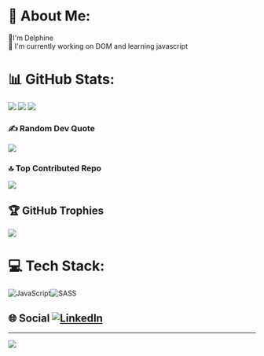 
# 💫 About Me:
🌱I'm Delphine <br>
🔭 I'm currently working on DOM and learning javascript


# 📊 GitHub Stats:
![](https://github-readme-stats.vercel.app/api?username=DelphineLecorney&theme=dark&hide_border=false&include_all_commits=true&count_private=true)
![](https://github-readme-streak-stats.herokuapp.com/?user=DelphineLecorney&theme=dark&hide_border=false)
![](https://github-readme-stats.vercel.app/api/top-langs/?username=DelphineLecorney&theme=dark&hide_border=false&include_all_commits=true&count_private=true&layout=compact)

### ✍️ Random Dev Quote
![](https://quotes-github-readme.vercel.app/api?type=horizontal&theme=radical)

### 🔝 Top Contributed Repo
![](https://github-contributor-stats.vercel.app/api?username=DelphineLecorney&limit=5&theme=dark&combine_all_yearly_contributions=true)


## 🏆 GitHub Trophies
![](https://github-profile-trophy.vercel.app/?username=DelphineLecorney&theme=radical&no-frame=false&no-bg=false&margin-w=4)

# 💻 Tech Stack:
![JavaScript](https://img.shields.io/badge/javascript-%23323330.svg?style=flat&logo=javascript&logoColor=%23F7DF1E)![SASS](https://img.shields.io/badge/SASS-hotpink.svg?style=flat&logo=SASS&logoColor=white)

## 🌐 Social [![LinkedIn](https://img.shields.io/badge/LinkedIn-%230077B5.svg?logo=linkedin&logoColor=white)](https://linkedin.com/in/https://www.linkedin.com/in/delphine-lecorney-539781242/) 
---
[![](https://visitcount.itsvg.in/api?id=DelphineLecorney&icon=0&color=0)](https://visitcount.itsvg.in)
